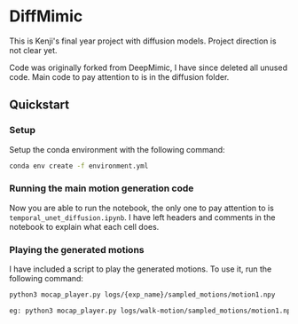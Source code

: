 # DiffMimic

This is Kenji's final year project with diffusion models. Project direction is not clear yet.

Code was originally forked from DeepMimic, I have since deleted all unused code.
Main code to pay attention to is in the diffusion folder.

## Quickstart

### Setup

Setup the conda environment with the following command:

```bash
conda env create -f environment.yml
```

### Running the main motion generation code

Now you are able to run the notebook, the only one to pay attention to is `temporal_unet_diffusion.ipynb`. I have left headers and comments in the notebook to explain what each cell does.

### Playing the generated motions

I have included a script to play the generated motions. To use it, run the following command:

```bash
python3 mocap_player.py logs/{exp_name}/sampled_motions/motion1.npy

eg: python3 mocap_player.py logs/walk-motion/sampled_motions/motion1.npy
```

